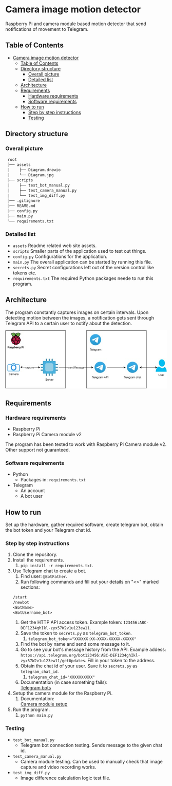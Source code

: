 # Camera image motion detector
Raspberry Pi and camera module based motion detector that send notifications of movement to Telegram.

## Table of Contents
- [Camera image motion detector](#camera-image-motion-detector)
  - [Table of Contents](#table-of-contents)
  - [Directory structure](#directory-structure)
    - [Overall picture](#overall-picture)
    - [Detailed list](#detailed-list)
  - [Architecture](#architecture)
  - [Requirements](#requirements)
    - [Hardware requirements](#hardware-requirements)
    - [Software requirements](#software-requirements)
  - [How to run](#how-to-run)
    - [Step by step instructions](#step-by-step-instructions)
    - [Testing](#testing)


## Directory structure
### Overall picture
```
 root
 ├── assets
 |    ├── Diagram.drawio
 |    └── Diagram.jpg
 ├── scripts
 |    ├── test_bot_manual.py
 |    ├── test_camera_manual.py
 |    └── test_img_diff.py
 ├── .gitignore
 ├── REAME.md
 ├── config.py
 ├── main.py
 └── requirements.txt
```

### Detailed list
- `assets` Readme related web site assets.
- `scripts` Smaller parts of the application used to test out things.
- `config.py` Configurations for the application.
- `main.py` The overall application can be started by running this file.
- `secrets.py` Secret configurations left out of the version control like tokens etc.
- `requirements.txt` The required Python packages neede to run this program.


## Architecture
The program constantly captures images on certain intervals. Upon detecting motion between the images, a notification gets sent through Telegram API to a certain user to notify about the detection.

<p align="center">
    <img src="./assets/Diagram.jpg">
    <!-- ![Diagram](./assets/Diagram.jpg) -->
</p>

## Requirements
### Hardware requirements
- Raspberry Pi
- Raspberry Pi Camera module v2

The program has been tested to work with Raspberry Pi Camera module v2. Other support not guaranteed.

### Software requirements
- Python
  - Packages in: `requirements.txt`
- Telegram
  - An account
  - A bot user

## How to run
Set up the hardware, gather required software, create telegram bot, obtain the bot token and your Telegram chat id.

### Step by step instructions
1. Clone the repository.
2. Install the requirements.
   1. `pip install -r requirements.txt`.
3. Use Telegram chat to create a bot.
   1. Find user: `@BotFather`.
   2. Run following commands and fill out your details on "<>" marked sections:
   ```
   /start
   /newbot
   <BotName>
   <BotUsername_bot>
   ```
   1. Get the HTTP API access token. Example token: `123456:ABC-DEF1234ghIkl-zyx57W2v1u123ew11`.
   2. Save the token to `secrets.py` as `telegram_bot_token`.
      1. `telegram_bot_token="XXXXXX:XX-XXXX-XXXXX-XXXXX"`
   3. Find the bot by name and send some message to it.
   4. Go to see your bot's message history from the API. Example addess: `https://api.telegram.org/bot123456:ABC-DEF1234ghIkl-zyx57W2v1u123ew11/getUpdates`. Fill in your token to the address.
   5. Obtain the chat id of your user. Save it to `secrets.py` as `telegram_chat_id`.
      1. `telegram_chat_id="XXXXXXXXXX"`
   6. Documentation (in case something fails):  
   [Telegram bots](https://core.telegram.org/bots)
4. Setup the camera module for the Raspberry Pi.
   1. Documentation:  
   [Camera module setup](https://projects.raspberrypi.org/en/projects/getting-started-with-picamera)
5. Run the program.
   1. `python main.py`

### Testing
- `test_bot_manual.py`
  - Telegram bot connection testing. Sends message to the given chat id.
- `test_camera_manual.py`
  - Camera module testing. Can be used to manually check that image capture and video recording works.
- `test_img_diff.py`
  - Image difference calculation logic test file.
